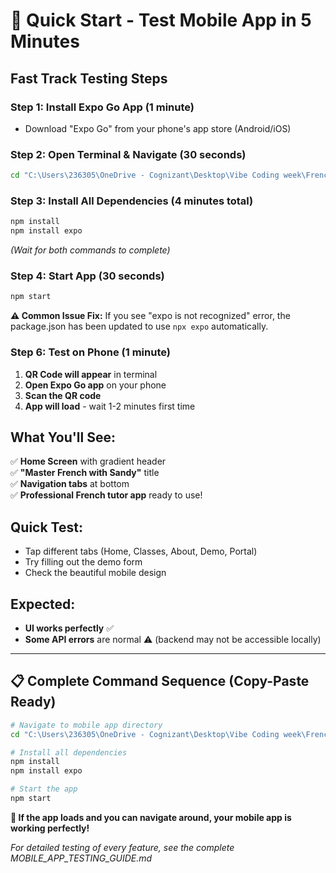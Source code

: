# 🚀 Quick Start - Test Mobile App in 5 Minutes

## **Fast Track Testing Steps**

### **Step 1: Install Expo Go App (1 minute)**
- Download "Expo Go" from your phone's app store (Android/iOS)

### **Step 2: Open Terminal & Navigate (30 seconds)**
```bash
cd "C:\Users\236305\OneDrive - Cognizant\Desktop\Vibe Coding week\FrenchTutor\FrenchTutorMobile"
```

### **Step 3: Install All Dependencies (4 minutes total)**
```bash
npm install
npm install expo
```
*(Wait for both commands to complete)*

### **Step 4: Start App (30 seconds)**
```bash
npm start
```

**⚠️ Common Issue Fix:** If you see "expo is not recognized" error, the package.json has been updated to use `npx expo` automatically.

### **Step 6: Test on Phone (1 minute)**
1. **QR Code will appear** in terminal
2. **Open Expo Go app** on your phone
3. **Scan the QR code**
4. **App will load** - wait 1-2 minutes first time

## **What You'll See:**
✅ **Home Screen** with gradient header  
✅ **"Master French with Sandy"** title  
✅ **Navigation tabs** at bottom  
✅ **Professional French tutor app** ready to use!  

## **Quick Test:**
- Tap different tabs (Home, Classes, About, Demo, Portal)
- Try filling out the demo form
- Check the beautiful mobile design

## **Expected:**
- **UI works perfectly** ✅
- **Some API errors** are normal ⚠️ (backend may not be accessible locally)

---

## **📋 Complete Command Sequence (Copy-Paste Ready)**

```bash
# Navigate to mobile app directory
cd "C:\Users\236305\OneDrive - Cognizant\Desktop\Vibe Coding week\FrenchTutor\FrenchTutorMobile"

# Install all dependencies
npm install
npm install expo

# Start the app
npm start
```

**🎉 If the app loads and you can navigate around, your mobile app is working perfectly!**

*For detailed testing of every feature, see the complete MOBILE_APP_TESTING_GUIDE.md* 